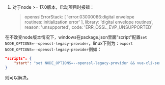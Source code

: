 1. 对于node >= 17.0版本，启动项目时报错：

   >  opensslErrorStack: [ 'error:03000086:digital envelope routines::initialization error' ],
   >   library: 'digital envelope routines',
   >   reason: 'unsupported',
   >   code: 'ERR_OSSL_EVP_UNSUPPORTED'

​		在不改变node版本情况下，windows在package.json里面"script"配置`set NODE_OPTIONS=--openssl-legacy-provider`，linux下则为：`export NODE_OPTIONS=--openssl-legacy-provider`例如：

```json
"scripts": {
    "start": "set NODE_OPTIONS=--openssl-legacy-provider && vue-cli-service serve"
}
```

则可以解决。